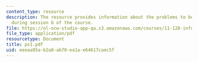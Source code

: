 ```yaml
---
content_type: resource
description: The resource provides information about the problems to be submitted
  during session 6 of the course.
file: https://ol-ocw-studio-app-qa.s3.amazonaws.com/courses/11-128-information-technology-and-the-labor-market-spring-2005/eeeaa95ab2a8ab70ea1ae64617caec5f_ps1.pdf
file_type: application/pdf
resourcetype: Document
title: ps1.pdf
uid: eeeaa95a-b2a8-ab70-ea1a-e64617caec5f
---
```

